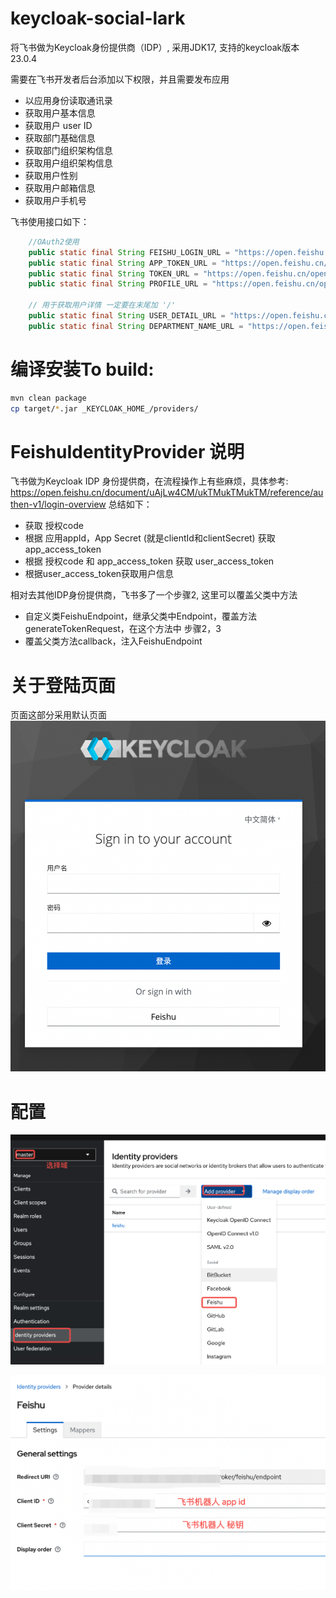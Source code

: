 # keycloak-social-lark

将飞书做为Keycloak身份提供商（IDP）, 采用JDK17, 支持的keycloak版本23.0.4

需要在飞书开发者后台添加以下权限，并且需要发布应用
- 以应用身份读取通讯录
- 获取用户基本信息
- 获取用户 user ID
- 获取部门基础信息
- 获取部门组织架构信息
- 获取用户组织架构信息
- 获取用户性别
- 获取用户邮箱信息
- 获取用户手机号

飞书使用接口如下：
```java
    //OAuth2使用
    public static final String FEISHU_LOGIN_URL = "https://open.feishu.cn/open-apis/authen/v1/authorize";
    public static final String APP_TOKEN_URL = "https://open.feishu.cn/open-apis/auth/v3/tenant_access_token/internal";
    public static final String TOKEN_URL = "https://open.feishu.cn/open-apis/authen/v1/oidc/access_token";
    public static final String PROFILE_URL = "https://open.feishu.cn/open-apis/authen/v1/user_info";

    // 用于获取用户详情 一定要在末尾加 '/'
    public static final String USER_DETAIL_URL = "https://open.feishu.cn/open-apis/contact/v3/users/";
    public static final String DEPARTMENT_NAME_URL = "https://open.feishu.cn/open-apis/contact/v3/departments/";
```

# 编译安装To build:
```bash
mvn clean package
cp target/*.jar _KEYCLOAK_HOME_/providers/
```

# FeishuIdentityProvider 说明
飞书做为Keycloak IDP 身份提供商，在流程操作上有些麻烦，具体参考: https://open.feishu.cn/document/uAjLw4CM/ukTMukTMukTM/reference/authen-v1/login-overview
总结如下：
 * 获取 授权code
 * 根据 应用appId，App Secret (就是clientId和clientSecret) 获取 app_access_token
 * 根据 授权code 和 app_access_token 获取 user_access_token
 * 根据user_access_token获取用户信息

相对去其他IDP身份提供商，飞书多了一个步骤2, 这里可以覆盖父类中方法
 * 自定义类FeishuEndpoint，继承父类中Endpoint，覆盖方法generateTokenRequest，在这个方法中 步骤2，3
 * 覆盖父类方法callback，注入FeishuEndpoint

# 关于登陆页面
页面这部分采用默认页面
![Alt text](image.png)

# 配置
![Alt text](image-1.png)

![Alt text](image-2.png)